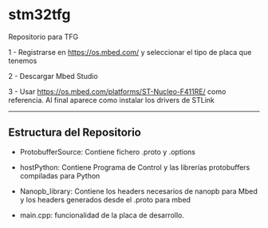 # stm32tfg
Repositorio para TFG 

1 - Registrarse en https://os.mbed.com/ y seleccionar el tipo de placa que tenemos

2 - Descargar Mbed Studio

3 - Usar https://os.mbed.com/platforms/ST-Nucleo-F411RE/ como referencia. Al final aparece como instalar los drivers de STLink

--------------------------------------------------------------------------------------
Estructura del Repositorio
-------------------------------------------------------------------------------------
- ProtobufferSource: Contiene fichero .proto y .options

- hostPython: Contiene Programa de Control y las librerías protobuffers compiladas para Python

- Nanopb_library: Contiene los headers necesarios de nanopb para Mbed y los headers generados desde el .proto para mbed

- main.cpp: funcionalidad de la placa de desarrollo.

